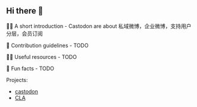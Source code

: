 ## Hi there 👋


🙋‍♀️ A short introduction - Castodon are about 私域微博，企业微博，支持用户分层，会员订阅

🌈 Contribution guidelines - TODO

👩‍💻 Useful resources - TODO

🍿 Fun facts - TODO


Projects:

- [castodon](https://github.com/castodon/castodon)
- [CLA](https://github.com/Castodon/cla)

